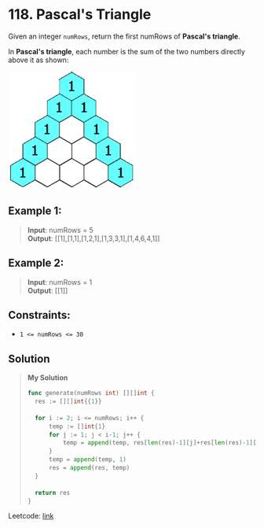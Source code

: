 # 118. Pascal's Triangle

Given an integer `numRows`, return the first numRows of **Pascal's triangle**.

In **Pascal's triangle**, each number is the sum of the two numbers directly above it as shown:

![triangle](PascalTriangleAnimated2.gif)

## Example 1:
> **Input**: numRows = 5 \
> **Output**: [[1],[1,1],[1,2,1],[1,3,3,1],[1,4,6,4,1]]

## Example 2:
> **Input**: numRows = 1 \
> **Output**: [[1]]

## Constraints:

* `1 <= numRows <= 30`

## Solution
> **My Solution**
> ```go
> func generate(numRows int) [][]int {
> 	res := [][]int{{1}}
> 
> 	for i := 2; i <= numRows; i++ {
> 		temp := []int{1}
> 		for j := 1; j < i-1; j++ {
> 			temp = append(temp, res[len(res)-1][j]+res[len(res)-1][j-1])
> 		}
> 		temp = append(temp, 1)
> 		res = append(res, temp)
> 	}
> 
> 	return res
> }
> ```
Leetcode: [link](https://leetcode.com/problems/pascals-triangle/description/)